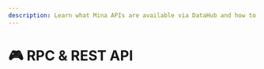```yaml
---
description: Learn what Mina APIs are available via DataHub and how to use them
---
```


# 🎮 RPC & REST API

